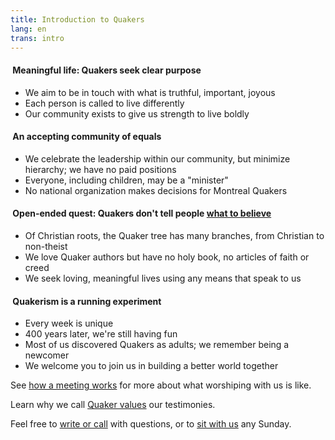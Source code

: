 ```yaml
---
title: Introduction to Quakers
lang: en
trans: intro
---
```

#### <i class="fab fa-fly fa-fw fa-2x color-1-light-text down_a_bit"></i> &nbsp;Meaningful life: Quakers seek clear purpose
  * We aim to be in touch with what is truthful, important, joyous 
  * Each person is called to live differently 
  * Our community exists to give us strength to live boldly

#### <i class="fas fa-arrows-alt-h fa-fw fa-2x color-1-text down_a_bit"></i> &nbsp;An accepting community of equals
  * We celebrate the leadership within our community, but minimize hierarchy; we have no paid positions
  * Everyone, including children, may be a "minister"
  * No national organization makes decisions for Montreal Quakers

#### <i class="fas fa-road fa-fw fa-2x color-1-dark-text down_a_bit"></i> &nbsp;Open-ended quest: Quakers don't tell people [what to believe](/testimonies.html) 
  * Of Christian roots, the Quaker tree has many branches, from Christian to non-theist
  * We love Quaker authors but have no holy book, no articles of faith or creed
  * We seek loving, meaningful lives using any means that speak to us

#### <i class="fas fa-vial fa-fw fa-2x color-1-light-text down_a_bit"></i> &nbsp;Quakerism is a running experiment
  * Every week is unique
  * 400 years later, we're still having fun
  * Most of us discovered Quakers as adults; we remember being a newcomer
  * We welcome you to join us in building a better world together

See [how a meeting works](/about.html) for more about what worshiping with us is like.

Learn why we call [Quaker values](/testimonies.html) our testimonies.

Feel free to [write or call](/contact.html) with questions, or to [sit with us](/directions) any Sunday.
